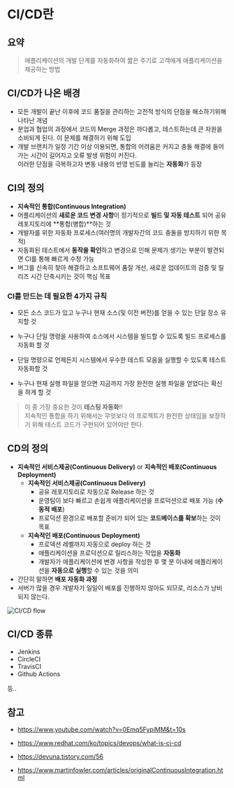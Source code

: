 # CI/CD란

## 요약

> 애플리케이션의 개발 단계를 자동화하여 짧은 주기로 고객에게 애플리케이션을 제공하는 방법

## CI/CD가 나온 배경

- 모든 개발이 끝난 이후에 코드 품질을 관리하는 고전적 방식의 단점을 해소하기위해 나타난 개념
- 분업과 협업의 과정에서 코드의 Merge 과정은 까다롭고, 테스트하는데 큰 자원을 소비되게 된다. 이 문제를 해결하기 위해 도입
- 개발 브랜치가 일정 기간 이상 이용되면, 통합의 어려움은 커지고 충돌 해결에 들어가는 시간이 길어지고 오류 발생 위험이 커진다.<br/>이러한 단점을 극복하고자 변동 내용의 반영 빈도를 늘리는 **자동화**가 등장

## CI의 정의

- **지속적인 통합(Continuous Integration)**
- 어플리케이션의 **새로운 코드 변경 사항**이 정기적으로 **빌드 및 자동 테스트** 되어 공유 레포지토리에 **통합(병합)**하는 것
- 개발자를 위한 자동화 프로세스(여러명의 개발자간의 코드 충돌을 방지하기 위한 목적)
- 자동화된 테스트에서 **동작을 확인**하고 변경으로 인해 문제가 생기는 부분이 발견되면 CI를 통해 빠르게 수정 가능
- 버그를 신속히 찾아 해결하고 소프트웨어 품질 개선, 새로운 업데이트의 검증 및 릴리즈 시간 단축시키는 것이 핵심 목표

### CI를 만드는 데 필요한 4가지 규칙

- 모든 소스 코드가 있고 누구나 현재 소스(및 이전 버전)를 얻을 수 있는 단일 장소 유지할 것
- 누구나 단일 명령을 사용하여 소스에서 시스템을 빌드할 수 있도록 빌드 프로세스를 자동화 할 것

- 단일 명령으로 언제든지 시스템에서 우수한 테스트 모음을 실행할 수 있도록 테스트 자동화할 것
- 누구나 현재 실행 파일을 얻으면 지금까지 가장 완전한 실행 파일을 얻었다는 확신을 하게 할 것

> 이 중 가장 중요한 것이 **테스팅 자동화**!!<br/>지속적인 통합을 하기 위해서는 무엇보다 이 프로젝트가 완전한 상태임을 보장하기 위해 테스트 코드가 구현되어 있어야만 한다.

## CD의 정의

- **지속적인 서비스제공(Continuous Delivery)** or **지속적인 배포(Continuous Deployment)**
  - **지속적인 서비스제공(Continuous Delivery)**
    - 공유 레포지토리로 자동으로 Release 하는 것
    - 운영팀이 보다 빠르고 손쉽게 애플리케이션을 프로덕션으로 배포 가능 (**수동적 배포**)
    - 프로덕션 환경으로 배포할 준비가 되어 있는 **코드베이스를 확보**하는 것이 목표
  - **지속적인 배포(Continuous Deployment)**
    - 프로덱션 레벨까지 자동으로 deploy 하는 것
    - 애플리케이션을 프로덕션으로 릴리스하는 작업을 **자동화**
    - 개발자가 애플리케이션에 변경 사항을 작성한 후 몇 분 이내에 애플리케이션을 **자동으로 실행**할 수 있는 것을 의미
- 간단히 말하면 **배포 자동화 과정**
- 서버가 많을 경우 개발자가 일일이 배포를 진행하지 않아도 되므로, 리소스가 낭비되지 않는다.

![CI/CD flow](https://www.redhat.com/cms/managed-files/styles/wysiwyg_full_width/s3/ci-cd-flow-desktop_edited_0.png?itok=TzgJwj6p)

## CI/CD 종류

- Jenkins
- CircleCI
- TravisCI
- Github Actions

등..

## 참고

- https://www.youtube.com/watch?v=0Emq5FypiMM&t=10s

- https://www.redhat.com/ko/topics/devops/what-is-ci-cd
- https://devuna.tistory.com/56
- https://www.martinfowler.com/articles/originalContinuousIntegration.html